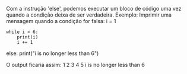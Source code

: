 Com a instrução 'else', podemos executar um bloco de código uma vez quando a condição deixa de ser verdadeira.
Exemplo: Imprimir uma mensagem quando a condição for falsa:
i = 1

    while i < 6:
        print(i)
        i += 1
else:
  print("i is no longer less than 6")

O output ficaria assim:
1
2
3
4
5
i is no longer less than 6
